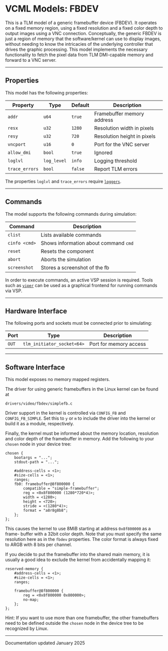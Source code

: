 # VCML Models: FBDEV
This is a TLM model of a generic framebuffer device (FBDEV). It operates on a
fixed memory region, using a fixed resolution and a fixed color depth to output
images using a VNC connection. Conceptually, the generic FBDEV is just a region
of memory that the software/kernel can use to display images, without needing
to know the intricacies of the underlying controller that drives the graphic
processing. This model implements the necessary functionality to fetch the
pixel data from TLM DMI-capable memory and forward to a VNC server.

----
## Properties
This model has the following properties:

| Property        | Type        | Default    | Description                   |
| --------------- | ----------- | ---------- | ----------------------------- |
| `addr`          | `u64`       | `true`     | Framebuffer memory address    |
| `resx`          | `u32`       | `1280`     | Resolution width in pixels    |
| `resy`          | `u32`       | `720`      | Resolution height in pixels   |
| `vncport`       | `u16`       | `0`        | Port for the VNC server       |
| `allow_dmi`     | `bool`      | `true`     | Ignored                       |
| `loglvl`        | `log_level` | `info`     | Logging threshold             |
| `trace_errors`  | `bool`      | `false`    | Report TLM errors             |

The properties `loglvl` and `trace_errors` require [`loggers`](../logging.md).

----
## Commands
The model supports the following commands during simulation:

| Command       | Description                           |
| ------------- | ------------------------------------- |
| `clist`       | Lists available commands              |
| `cinfo <cmd>` | Shows information about command `cmd` |
| `reset`       | Resets the component                  |
| `abort`       | Aborts the simulation                 |
| `screenshot`  | Stores a screenshot of the fb         |

In order to execute commands, an active VSP session is required. Tools such
as [`viper`](https://www.machineware.de) can be used as a graphical frontend
for running commands via VSP.

----
## Hardware Interface
The following ports and sockets must be connected prior to simulating:

| Port       | Type                     | Description            |
| ---------- | ------------------------ | ---------------------- |
| `OUT`      |`tlm_initiator_socket<64>`| Port for memory access |

----
## Software Interface
This model exposes no memory mapped registers.

The driver for using generic framebuffers in the Linux kernel can be found at
```
drivers/video/fbdev/simplefb.c
```
Driver support in the kernel is controlled via `CONFIG_FB` and
`CONFIG_FB_SIMPLE`. Set this to `y` or `m` to include the driver
into the kernel or build it as a module, respectively.

Finally, the kernel must be informed about the memory location, resolution and
color depth of the framebuffer in memory. Add the following to your `chosen`
node in your device tree:

```
chosen {
    bootargs = "...";
    stdout-path = "...";

    #address-cells = <1>;
    #size-cells = <1>;
    ranges;
    fb0: framebuffer@8f800000 {
        compatible = "simple-framebuffer";
        reg = <0x8f800000 (1280*720*4)>;
        width = <1280>;
        height = <720>;
        stride = <(1280*4)>;
        format = "a8r8g8b8";
    };
};
```

This causes the kernel to use 8MiB starting at address `0x8f800000` as a frame-
buffer with a 32bit color depth. Note that you must specify the same resolution
here as in the `fbdev` properties. The color format is always fixed to ARGB
with 8 bits per channel.

If you decide to put the framebuffer into the shared main memory, it is usually
a good idea to exclude the kernel from accidentally mapping it:

```
reserved-memory {
    #address-cells = <1>;
    #size-cells = <1>;
    ranges;

    framebuffer@8f800000 {
        reg = <0x8f800000 0x800000>;
        no-map;
    };
};
```

Hint: If you want to use more than one framebuffer, the other framebuffers
need to be defined outside the `chosen` node in the device tree to be
recognized by Linux.

----
Documentation updated January 2025

